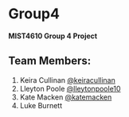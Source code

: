 # Group4
**MIST4610 Group 4 Project**

## Team Members:
1. Keira Cullinan [@keiracullinan](https://github.com/keiracullinan)
2. Lleyton Poole [@lleytonpoole10](https://github.com/lleytonpoole10)
3. Kate Macken [@katemacken](https://github.com/katemacken)
4. Luke Burnett 
